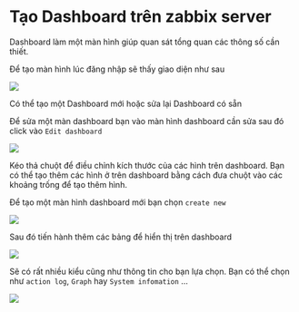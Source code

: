 # Tạo Dashboard trên zabbix server

Dashboard làm một màn hình giúp quan sát tổng quan các thông số cần thiết.

Để tạo màn hình lúc đăng nhập sẽ thấy giao diện như sau

![](/images/dashboard/1.png)

Có thể tạo một Dashboard mới hoặc sửa lại Dashboard có sẵn

Để sửa một màn dashboard bạn vào màn hình dashboard cần sửa sau đó click vào `Edit dashboard` 

![](/images/dashboard/2.png)

Kéo thả chuột để điều chỉnh kích thước của các hình trên dashboard. Bạn có thể tạo thêm các hình ở trên dashboard bằng cách đưa chuột vào các khoảng trống để tạo thêm hình.

Để tạo một màn hình dashboard mới bạn chọn `create new`

![](/images/dashboard/3.png)

Sau đó tiến hành thêm các bảng để hiển thị trên dashboard

![](/images/dashboard/5.png)

Sẽ có rất nhiều kiểu cũng như thông tin cho bạn lựa chọn. Bạn có thể chọn như `action log`, `Graph` hay `System infomation` ...

![](/images/dashboard/6.png)